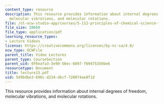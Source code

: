 ```yaml
---
content_type: resource
description: This resource provides information about internal degrees of freedom,
  molecular vibrations, and molecular rotations.
file: /ol-ocw-studio-app/courses/5-112-principles-of-chemical-science-fall-2005/5d9bdbe3690cd234dbcf720074ae8f1d_lecture15.pdf
file_size: 20668
file_type: application/pdf
learning_resource_types:
- Lecture Videos
license: https://creativecommons.org/licenses/by-nc-sa/4.0/
ocw_type: OCWFile
parent_title: Video Lectures
parent_type: CourseSection
parent_uid: 0f6eafa3-3e90-56ec-6097-f69475356be6
resourcetype: Document
title: lecture15.pdf
uid: 5d9bdbe3-690c-d234-dbcf-720074ae8f1d
---
```

This resource provides information about internal degrees of freedom, molecular vibrations, and molecular rotations.